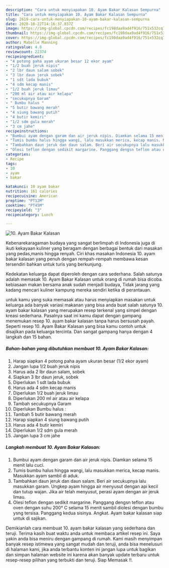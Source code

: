 ```yaml
---
description: "Cara untuk menyiapakan 10. Ayam Bakar Kalasan Sempurna"
title: "Cara untuk menyiapakan 10. Ayam Bakar Kalasan Sempurna"
slug: 2619-cara-untuk-menyiapakan-10-ayam-bakar-kalasan-sempurna
date: 2020-10-22T14:16:37.837Z
image: https://img-global.cpcdn.com/recipes/fc198daa9ad4f916/751x532cq70/10-ayam-bakar-kalasan-foto-resep-utama.jpg
thumbnail: https://img-global.cpcdn.com/recipes/fc198daa9ad4f916/751x532cq70/10-ayam-bakar-kalasan-foto-resep-utama.jpg
cover: https://img-global.cpcdn.com/recipes/fc198daa9ad4f916/751x532cq70/10-ayam-bakar-kalasan-foto-resep-utama.jpg
author: Mabelle Manning
ratingvalue: 4.8
reviewcount: 22374
recipeingredient:
- "4 potong paha ayam ukuran besar 12 ekor ayam"
- "1/2 buah jeruk nipis"
- "2 lbr daun salam sobek"
- "3 lbr daun jeruk sobek"
- "1 sdt lada bubuk"
- "4 sdm kecap manis"
- "1/2 buah jeruk limau"
- "200 ml air atau air kelapa"
- "secukupnya Garam"
- " Bumbu halus "
- "5 butir bawang merah"
- "4 siung bawang putih"
- "4 butir kemiri"
- "1/2 sdm gula merah"
- "3 cm jahe"
recipeinstructions:
- "Bumbui ayam dengan garam dan air jeruk nipis. Diamkan selama 15 menit lalu cuci."
- "Tumis bumbu halus hingga wangi, lalu masukkan merica, kecap manis. Masukkan ayam sambil di aduk."
- "Tambahkan daun jeruk dan daun salam. Beri air secukupnya lalu masukkan garam. Ungkep ayam hingga air menyusut dengan api kecil dan tutup wajan. Jika air telah menyusut, perasi ayam dengan air jeruk limau."
- "Olesi teflon dengan sedikit margarine. Panggang dengsn teflon atau oven dengan suhu 200° C selama 15 menit sambil diolesi dengan bumbu ysng tersisa. Panggang kedua sisinya. Angkat. Ayam bakar kalasan siap untuk di sajikan."
categories:
- Recipe
tags:
- 10
- ayam
- bakar

katakunci: 10 ayam bakar 
nutrition: 161 calories
recipecuisine: American
preptime: "PT12M"
cooktime: "PT45M"
recipeyield: "3"
recipecategory: Lunch

---
```



![10. Ayam Bakar Kalasan](https://img-global.cpcdn.com/recipes/fc198daa9ad4f916/751x532cq70/10-ayam-bakar-kalasan-foto-resep-utama.jpg)

Kebenarekaragaman budaya yang sangat berlimpah di Indonesia juga di ikuti kekayaan kuliner yang beragam dengan berbagai bentuk dari masakan yang pedas,manis hingga renyah. Ciri khas masakan Indonesia 10. ayam bakar kalasan yang penuh dengan rempah-rempah membawa kesan tersendiri bahkan untuk turis yang berkunjung.


Kedekatan keluarga dapat diperoleh dengan cara sederhana. Salah satunya adalah memasak 10. Ayam Bakar Kalasan untuk orang di rumah bisa dicoba. kebiasaan makan bersama anak sudah menjadi budaya, Tidak jarang yang kadang mencari kuliner kampung mereka sendiri ketika di perantauan.



untuk kamu yang suka memasak atau harus menyiapkan masakan untuk keluarga ada banyak variasi makanan yang bisa anda buat salah satunya 10. ayam bakar kalasan yang merupakan resep terkenal yang simpel dengan kreasi sederhana. Pasalnya saat ini kamu dapat dengan gampang menemukan resep 10. ayam bakar kalasan tanpa harus bersusah payah.
Seperti resep 10. Ayam Bakar Kalasan yang bisa kamu contoh untuk disajikan pada keluarga tercinta. Dan sangat gampang hanya dengan 4 langkah dan 15 bahan.


<!--inarticleads1-->

##### Bahan-bahan yang dibutuhkan membuat 10. Ayam Bakar Kalasan:

1. Harap siapkan 4 potong paha ayam ukuran besar (1/2 ekor ayam)
1. Jangan lupa 1/2 buah jeruk nipis
1. Harus ada 2 lbr daun salam, sobek
1. Siapkan 3 lbr daun jeruk, sobek
1. Diperlukan 1 sdt lada bubuk
1. Harus ada 4 sdm kecap manis
1. Diperlukan 1/2 buah jeruk limau
1. Diperlukan 200 ml air atau air kelapa
1. Tambah secukupnya Garam
1. Diperlukan  Bumbu halus :
1. Tambah 5 butir bawang merah
1. Harap siapkan 4 siung bawang putih
1. Harus ada 4 butir kemiri
1. Diperlukan 1/2 sdm gula merah
1. Jangan lupa 3 cm jahe




<!--inarticleads2-->

##### Langkah membuat  10. Ayam Bakar Kalasan:

1. Bumbui ayam dengan garam dan air jeruk nipis. Diamkan selama 15 menit lalu cuci.
1. Tumis bumbu halus hingga wangi, lalu masukkan merica, kecap manis. Masukkan ayam sambil di aduk.
1. Tambahkan daun jeruk dan daun salam. Beri air secukupnya lalu masukkan garam. Ungkep ayam hingga air menyusut dengan api kecil dan tutup wajan. Jika air telah menyusut, perasi ayam dengan air jeruk limau.
1. Olesi teflon dengan sedikit margarine. Panggang dengsn teflon atau oven dengan suhu 200° C selama 15 menit sambil diolesi dengan bumbu ysng tersisa. Panggang kedua sisinya. Angkat. Ayam bakar kalasan siap untuk di sajikan.




Demikianlah cara membuat 10. ayam bakar kalasan yang sederhana dan teruji. Terima kasih buat waktu anda untuk membaca artikel resep ini. Saya yakin anda bisa meniru dengan gampang di rumah. Kami masih menyimpan banyak resep istimewa yang sangat mudah dan teruji, anda bisa menelusuri di halaman kami, jika anda terbantu konten ini jangan lupa untuk bagikan dan simpan halaman website ini karena akan banyak update terbaru untuk resep-resep pilihan yang terbukti dan teruji. Siap Memasak !!. 
